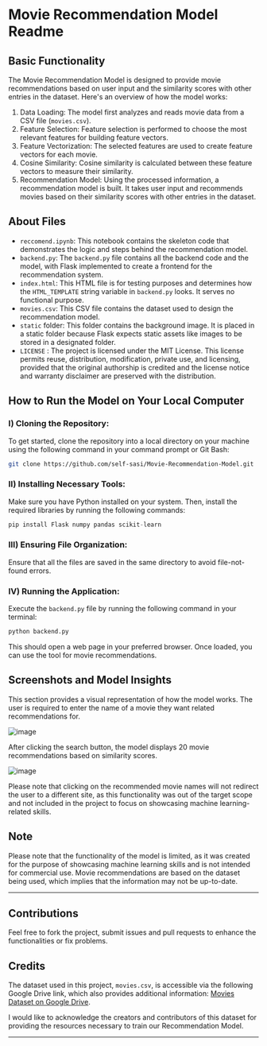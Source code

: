 # Movie Recommendation Model Readme

## Basic Functionality

The Movie Recommendation Model is designed to provide movie recommendations based on user input and the similarity scores with other entries in the dataset. Here's an overview of how the model works:

1. Data Loading: The model first analyzes and reads movie data from a CSV file (`movies.csv`).
2. Feature Selection: Feature selection is performed to choose the most relevant features for building feature vectors.
3. Feature Vectorization: The selected features are used to create feature vectors for each movie.
4. Cosine Similarity: Cosine similarity is calculated between these feature vectors to measure their similarity.
5. Recommendation Model: Using the processed information, a recommendation model is built. It takes user input and recommends movies based on their similarity scores with other entries in the dataset.

## About Files

- `reccomend.ipynb`: This notebook contains the skeleton code that demonstrates the logic and steps behind the recommendation model.
- `backend.py`: The `backend.py` file contains all the backend code and the model, with Flask implemented to create a frontend for the recommendation system.
- `index.html`: This HTML file is for testing purposes and determines how the `HTML_TEMPLATE` string variable in `backend.py` looks. It serves no functional purpose.
- `movies.csv`: This CSV file contains the dataset used to design the recommendation model.
- `static` folder: This folder contains the background image. It is placed in a static folder because Flask expects static assets like images to be stored in a designated folder.
- `LICENSE` : The project is licensed under the MIT License. This license permits reuse, distribution, modification, private use, and licensing, provided that the original authorship is credited and the license notice and warranty disclaimer are preserved with the distribution.

## How to Run the Model on Your Local Computer

### Ⅰ) Cloning the Repository:

To get started, clone the repository into a local directory on your machine using the following command in your command prompt or Git Bash:

```bash
git clone https://github.com/self-sasi/Movie-Recommendation-Model.git
```

### Ⅱ) Installing Necessary Tools:

Make sure you have Python installed on your system. Then, install the required libraries by running the following commands:

```python
pip install Flask numpy pandas scikit-learn
```

### Ⅲ) Ensuring File Organization:

Ensure that all the files are saved in the same directory to avoid file-not-found errors.

### Ⅳ) Running the Application:

Execute the `backend.py` file by running the following command in your terminal:

```bash
python backend.py
```

This should open a web page in your preferred browser. Once loaded, you can use the tool for movie recommendations.

## Screenshots and Model Insights

This section provides a visual representation of how the model works. The user is required to enter the name of a movie they want related recommendations for. 

![image](https://github.com/self-sasi/Movie-Recommendation-Model/assets/140454190/bbf4b736-508b-4f5b-b022-03b4577e487c)

After clicking the search button, the model displays 20 movie recommendations based on similarity scores.

![image](https://github.com/self-sasi/Movie-Recommendation-Model/assets/140454190/b0ada1c1-a539-4f26-8528-06ab962a8214)

Please note that clicking on the recommended movie names will not redirect the user to a different site, as this functionality was out of the target scope and not included in the project to focus on showcasing machine learning-related skills.

## Note

Please note that the functionality of the model is limited, as it was created for the purpose of showcasing machine learning skills and is not intended for commercial use. Movie recommendations are based on the dataset being used, which implies that the information may not be up-to-date.

---

## Contributions

Feel free to fork the project, submit issues and pull requests to enhance the functionalities or fix problems.

## Credits

The dataset used in this project, `movies.csv`, is accessible via the following Google Drive link, which also provides additional information: [Movies Dataset on Google Drive](https://drive.google.com/file/d/1cCkwiVv4mgfl20ntgY3n4yApcWqqZQe6/view).

I would like to acknowledge the creators and contributors of this dataset for providing the resources necessary to train our Recommendation Model.

---
